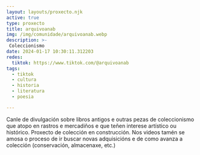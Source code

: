 ```yaml
---
layout: layouts/proxecto.njk
active: true
type: proxecto
title: arquivoanab
img: /img/comunidade/arquivoanab.webp
description: >-
 Coleccionismo 
date: 2024-01-17 10:30:11.312203
redes:
  tiktok: https://www.tiktok.com/@arquivoanab
tags:
  - tiktok
  - cultura
  - historia
  - literatura
  - poesia

---
```


Canle de divulgación sobre libros antigos e outras pezas de coleccionismo que atopo en rastros e mercadiños e que teñen interese artístico ou histórico. Proxecto de colección en construcción. Nos videos tamén se amosa o proceso de ir buscar novas adquisicións e de como avanza a colección (conservación, almacenaxe, etc.)
